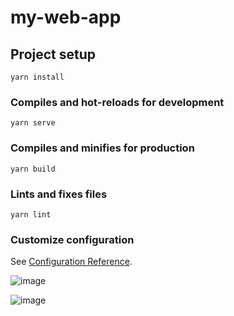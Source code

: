 # my-web-app

## Project setup
```
yarn install
```

### Compiles and hot-reloads for development
```
yarn serve
```

### Compiles and minifies for production
```
yarn build
```

### Lints and fixes files
```
yarn lint
```

### Customize configuration
See [Configuration Reference](https://cli.vuejs.org/config/).

![image](https://github.com/Zeynepsydm/Graduation-project/assets/101592610/5b5c76e1-1822-4948-87b5-4a8356a1c888)

![image](https://github.com/Zeynepsydm/Graduation-project/assets/101592610/81f80f1b-eddb-4e95-a34a-bc45f6e91ebe)

